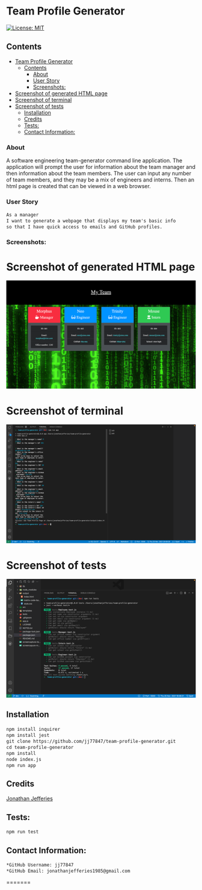 # Team Profile Generator

[![License: MIT](https://img.shields.io/badge/License-MIT-yellow.svg)](https://opensource.org/licenses/MIT)

## Contents

- [Team Profile Generator](#team-profile-generator)
  - [Contents](#contents)
    - [About](#about)
    - [User Story](#user-story)
    - [Screenshots:](#screenshots)
- [Screenshot of generated HTML page](#screenshot-of-generated-html-page)
- [Screenshot of terminal](#screenshot-of-terminal)
- [Screenshot of tests](#screenshot-of-tests)
  - [Installation](#installation)
  - [Credits](#credits)
  - [Tests:](#tests)
  - [Contact Information:](#contact-information)

### About

A software engineering team-generator command line application. The application will prompt the user for information about the team manager and then information about the team members. The user can input any number of team members, and they may be a mix of engineers and interns. Then an html page is created that can be viewed in a web browser.

### User Story

    As a manager
    I want to generate a webpage that displays my team's basic info
    so that I have quick access to emails and GitHub profiles.

### Screenshots:

# Screenshot of generated HTML page

![Screenshot of generated HTML page](screencapture-team-profile-generator.png)

# Screenshot of terminal

![Screenshot of terminal](Screenshot-terminal.png)

# Screenshot of tests

![Screenshot of tests](screenshot-tests.png)

## Installation

```
npm install inquirer
npm install jest
git clone https://github.com/jj77847/team-profile-generator.git
cd team-profile-generator
npm install
node index.js
npm run app
```

## Credits

[Jonathan Jefferies](https://github.com/jj77847)

## Tests:

    npm run test

## Contact Information:

    *GitHub Username: jj77847
    *GitHub Email: jonathanjefferies1985@gmail.com

=======
